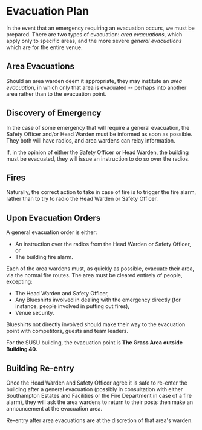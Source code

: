 Evacuation Plan
===============

In the event that an emergency requiring an evacuation occurs, we
must be prepared. There are two types of evacuation: *area evacuations*,
which apply only to specific areas, and the more severe *general
evacuations* which are for the entire venue.

Area Evacuations
----------------

Should an area warden deem it appropriate, they may institute an
*area evacuation*, in which only that area is evacuated -- perhaps
into another area rather than to the evacuation point.

Discovery of Emergency
----------------------

In the case of some emergency that will require a general evacuation,
the Safety Officer and/or Head Warden must be informed as soon as
possible. They both will have radios, and area wardens can relay
information.

If, in the opinion of either the Safety Officer or Head Warden, the
building must be evacuated, they will issue an instruction to do
so over the radios.

Fires
-----

Naturally, the correct action to take in case of fire is to trigger
the fire alarm, rather than to try to radio the Head Warden or
Safety Officer.

Upon Evacuation Orders
----------------------

A general evacuation order is either:

* An instruction over the radios from the Head Warden or Safety
  Officer, or
* The building fire alarm.

Each of the area wardens must, as quickly as possible, evacuate
their area, via the normal fire routes. The area must be cleared
entirely of people, excepting:

* The Head Warden and Safety Officer,
* Any Blueshirts involved in dealing with the emergency directly
  (for instance, people involved in putting out fires),
* Venue security.

Blueshirts not directly involved should make their way to the
evacuation point with competitors, guests and team leaders.

For the SUSU building, the evacuation point is **The Grass Area
outside Building 40.**

Building Re-entry
-----------------

Once the Head Warden and Safety Officer agree it is safe to re-enter
the building after a general evacuation (possibly in consultation
with either Southampton Estates and Facilities or the Fire Department
in case of a fire alarm), they will ask the area wardens to return
to their posts then make an announcement at the evacuation area.

Re-entry after area evacuations are at the discretion of that area's
warden.

